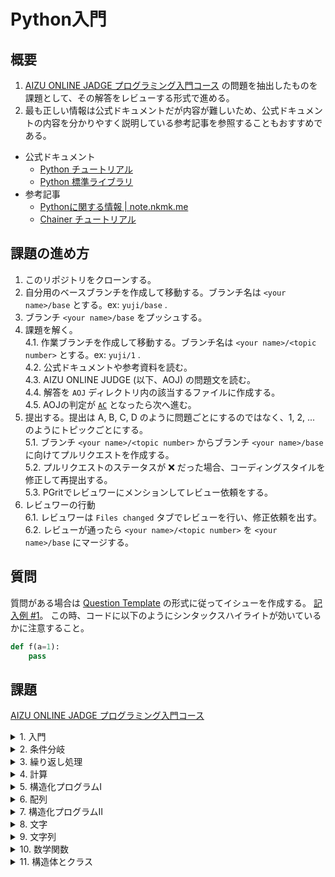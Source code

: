 # Python入門

## 概要

1. [AIZU ONLINE JADGE プログラミング入門コース][1] の問題を抽出したものを課題として、その解答をレビューする形式で進める。
2. 最も正しい情報は公式ドキュメントだが内容が難しいため、公式ドキュメントの内容を分かりやすく説明している参考記事を参照することもおすすめである。
* 公式ドキュメント
  - [Python チュートリアル][2]
  - [Python 標準ライブラリ][3]
* 参考記事
  - [Pythonに関する情報 | note.nkmk.me][4]
  - [Chainer チュートリアル][5]

[1]: https://onlinejudge.u-aizu.ac.jp/courses/lesson/2/ITP1/all
[2]: https://docs.python.org/ja/3.9/tutorial/index.html
[3]: https://docs.python.org/ja/3/library/index.html
[4]: https://note.nkmk.me/python/
[5]: https://tutorials.chainer.org/ja/tutorial.html


## 課題の進め方

1. このリポジトリをクローンする。
1. 自分用のベースブランチを作成して移動する。ブランチ名は `<your name>/base` とする。ex: `yuji/base` .
1. ブランチ `<your name>/base` をプッシュする。
1. 課題を解く。<br>
  4.1. 作業ブランチを作成して移動する。ブランチ名は `<your name>/<topic number>` とする。ex: `yuji/1` .<br>
  4.2. 公式ドキュメントや参考資料を読む。<br>
  4.3. AIZU ONLINE JUDGE (以下、AOJ) の問題文を読む。<br>
  4.4. 解答を `AOJ` ディレクトリ内の該当するファイルに作成する。<br>
  4.5. AOJの判定が [`AC`][6] となったら次へ進む。<br>
1. 提出する。提出は A, B, C, D のように問題ごとにするのではなく、1, 2, ... のようにトピックごとにする。<br>
  5.1. ブランチ `<your name>/<topic number>` からブランチ `<your name>/base` に向けてプルリクエストを作成する。<br>
  5.2. プルリクエストのステータスが ❌ だった場合、コーディングスタイルを修正して再提出する。<br>
  5.3. PGritでレビュワーにメンションしてレビュー依頼をする。<br>
1. レビュワーの行動<br>
  6.1. レビュワーは `Files changed` タブでレビューを行い、修正依頼を出す。
  6.2. レビューが通ったら `<your name>/<topic number>` を `<your name>/base` にマージする。

## 質問
質問がある場合は [Question Template][7] の形式に従ってイシューを作成する。
[記入例 #1][8]。
この時、コードに以下のようにシンタックスハイライトが効いているかに注意すること。

```python
def f(a=1):
    pass
```


[6]: https://onlinejudge.u-aizu.ac.jp/judges_replies
[7]: https://github.com/shinonome-inc/Basic-Python/issues/new/choose
[8]: https://github.com/shinonome-inc/Basic-Python/issues/1


## 課題
[AIZU ONLINE JADGE プログラミング入門コース][1]

<details>
<summary>1. 入門</summary>

### 課題
- 1_A
- 1_B
- 1_C
- 1_D

### Pythonチュートリアル
* [3.1.1. 数](https://docs.python.org/ja/3/tutorial/introduction.html#numbers) 
* [7.1. 出力を見やすくフォーマットする](https://docs.python.org/ja/3/tutorial/inputoutput.html#fancier-output-formatting) 
* [4.8. 間奏曲: コーディングスタイル](https://docs.python.org/ja/3/tutorial/controlflow.html#intermezzo-coding-style) 

### 参考
* [【Python】競技プログラミング 基本入力まとめ - Qiita](https://qiita.com/ell/items/1f519aff0cdc3cf16284)
* [Pythonのf文字列（フォーマット済み文字列リテラル）の使い方 | note.nkmk.me](https://note.nkmk.me/python-f-strings/)
* [Pyhtonの算術演算子（四則演算、べき乗、リスト・文字列の結合など） | note.nkmk.me](https://note.nkmk.me/python-arithmetic-operator/)
* [Pythonでタプルやリストをアンパック（複数の変数に展開して代入） | note.nkmk.me](https://note.nkmk.me/python-tuple-list-unpack/)
- [Flake8 Rules](https://lintlyci.github.io/Flake8Rules/)

### 備考
* 早めにコーディングスタイルを身につけて欲しい。
</details>

<details>
<summary>2. 条件分岐</summary>

### 課題
- 2_A
- 2_B
- 2_C
- 2_D

### Pythonチュートリアル
* [4.1. if 文](https://docs.python.org/ja/3/tutorial/controlflow.html#if-statements) 

### 参考
* [Pythonのif文による条件分岐の書き方 | note.nkmk.me](https://note.nkmk.me/python-if-elif-else/)
</details>

<details>
<summary>3. 繰り返し処理</summary>

### 課題
- 3_A
- 3_B
- 3_C
- 3_D

### Pythonチュートリアル
* [4.2. for 文](https://docs.python.org/ja/3/tutorial/controlflow.html#for-statements) 
* [4.3. range() 関数](https://docs.python.org/ja/3/tutorial/controlflow.html#the-range-function)
* [4.4. break 文と continue 文とループの else 節](https://docs.python.org/ja/3/tutorial/controlflow.html#break-and-continue-statements-and-else-clauses-on-loops)
* [5.6. ループのテクニック](https://docs.python.org/ja/3/tutorial/datastructures.html#looping-techniques) 
### 参考
* [Pythonのfor文によるループ処理（range, enumerate, zipなど） | note.nkmk.me](https://note.nkmk.me/python-for-usage/)
### 備考
* while文の使用はなるべく避けて欲しい。
* AOJは一般的な競プロとは異なり、繰り返し文内で逐次的に結果を出力しても正解となる。
</details>

<details>
<summary>4. 計算</summary>

### 課題
- 4_A
- 4_B
- 4_C
- 4_D

### Pythonチュートリアル
- [数値と数学モジュール — Python 3.8.2 ドキュメント](https://docs.python.org/ja/3/library/numeric.html)
* [4.6. 関数を定義する](https://docs.python.org/ja/3/tutorial/controlflow.html#defining-functions) 
* [組み込み関数 — Python 3.8.2 ドキュメント](https://docs.python.org/ja/3/library/functions.html)
### 参考
* [Pythonの組み込み関数と標準ライブラリ、サードパーティライブラリ | note.nkmk.me](https://note.nkmk.me/python-built-in-standard-library-third-pary-library/)
* [Pythonで関数を定義・呼び出し（def, return） | note.nkmk.me](https://note.nkmk.me/python-function-def-return/)
</details>

<details>
<summary>5. 構造化プログラムI</summary>

### 課題
- なし
</details>

<details>
<summary>6. 配列</summary>

### 課題
- 6_A
- 6_B
- 6_C
### Pythonチュートリアル
- [5. データ構造 — Python 3.8.2 ドキュメント](https://docs.python.org/ja/3/tutorial/datastructures.html)
### 参考
- [Pythonのスライスによるリストや文字列の部分選択・代入 | note.nkmk.me](https://note.nkmk.me/python-slice-usage/)
- [リストに関する情報 | note.nkmk.me](https://note.nkmk.me/list/)
</details>

<details>
<summary>7. 構造化プログラムⅡ</summary>

### 課題
- 7_B
### Pythonチュートリアル
- [itertools — 効率的なループ実行のためのイテレータ生成関数 — Python 3.8.2 ドキュメント](https://docs.python.org/ja/3/library/itertools.html)
### 参考
- [Pythonで階乗、順列・組み合わせを計算、生成 | note.nkmk.me](https://note.nkmk.me/python-math-factorial-permutations-combinations/)
</details>

<details>
<summary>8. 文字</summary>

### 課題
- 8_B
- 8_C
- 8_D
### Pythonチュートリアル
なし
### 参考
- [Pythonで文字列を置換（replace, translate, re.sub, re.subn） | note.nkmk.me](https://note.nkmk.me/python-str-replace-translate-re-sub/)
- [PythonのCounterでリストの各要素の出現個数をカウント | note.nkmk.me](https://note.nkmk.me/python-collections-counter/)
- [Pythonのin演算子でリストなどに特定の要素が含まれるか判定 | note.nkmk.me](https://note.nkmk.me/python-in-basic/)
</details>

<details>
<summary>9. 文字列</summary>

### 課題
- なし
</details>

<details>
<summary>10. 数学関数</summary>

### 課題
- なし
</details>

<details>
<summary>11. 構造体とクラス</summary>

### 課題
- 11_A
- 11_C
- 11_D
### Pythonチュートリアル
なし
### 参考
- [2.9. クラス | Chainer チュートリアル](https://tutorials.chainer.org/ja/02_Basics_of_Python.html#%E3%82%AF%E3%83%A9%E3%82%B9)
### 備考
- 難しい。
- サイコロを転がす問題はfor文でしらみつぶしに解けば現実的な難易度になる。
- この章よりも、Numpy, Pandas課題の方が優先度は高いので飛ばしてもOK。
</details>
